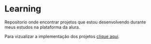 # Learning
Repositorio onde encontrar projetos que estou desenvolvendo durante meus estudos na plataforma da alura.

Para vizualizar a implementação dos projetos [clique aqui](https://kalebeccs-learning.vercel.app/ "kalebeccs-learning.vercel.app").